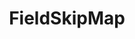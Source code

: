 ---
optionsClassName: FieldSkipMapOptions
optionsClassFullName: MigrationTools.Tools.FieldSkipMapOptions
configurationSamples:
- name: defaults
  order: 2
  description: 
  code: There are no defaults! Check the sample for options!
  sampleFor: MigrationTools.Tools.FieldSkipMapOptions
- name: sample
  order: 1
  description: 
  code: There is no sample, but you can check the classic below for a general feel.
  sampleFor: MigrationTools.Tools.FieldSkipMapOptions
- name: classic
  order: 3
  description: 
  code: >-
    {
      "$type": "FieldSkipMapOptions",
      "targetField": null,
      "ApplyTo": []
    }
  sampleFor: MigrationTools.Tools.FieldSkipMapOptions
description: Skips field mapping for a specific target field, effectively leaving the field unchanged during migration.
className: FieldSkipMap
typeName: FieldMaps
architecture: 
options:
- parameterName: ApplyTo
  type: List
  description: A list of Work Item Types that this Field Map will apply to. If the list is empty it will apply to all Work Item Types. You can use "*" to apply to all Work Item Types.
  defaultValue: missing XML code comments
- parameterName: targetField
  type: String
  description: Gets or sets the name of the target field that should be skipped during migration, resetting it to its original value.
  defaultValue: missing XML code comments
status: missing XML code comments
processingTarget: missing XML code comments
classFile: src/MigrationTools.Clients.TfsObjectModel/Tools/FieldMappingTool/FieldMaps/FieldSkipMap.cs
optionsClassFile: src/MigrationTools/Tools/FieldMappingTool/FieldMaps/FieldSkipMapOptions.cs
notes:
  exists: false
  path: docs/Reference/FieldMaps/FieldSkipMap-notes.md
  markdown: ''

redirectFrom:
- /Reference/FieldMaps/FieldSkipMapOptions/
layout: reference
toc: true
permalink: /Reference/FieldMaps/FieldSkipMap/
title: FieldSkipMap
categories:
- FieldMaps
- 
topics:
- topic: notes
  path: docs/Reference/FieldMaps/FieldSkipMap-notes.md
  exists: false
  markdown: ''
- topic: introduction
  path: docs/Reference/FieldMaps/FieldSkipMap-introduction.md
  exists: false
  markdown: ''

---